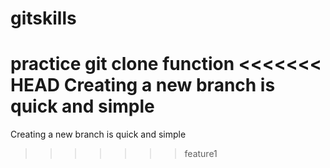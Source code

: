 # gitskills
practice git clone function
<<<<<<< HEAD
Creating a new branch is quick and simple
=======
Creating a new branch is quick and simple
>>>>>>> feature1
